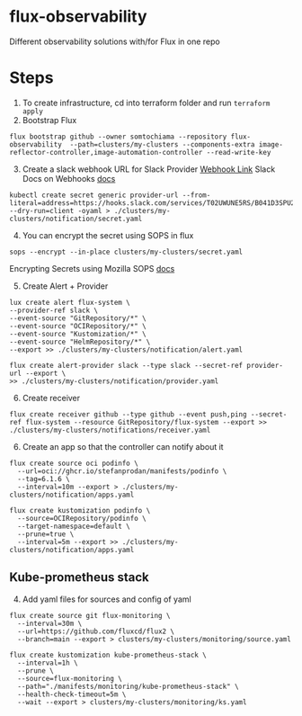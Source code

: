 # flux-observability
Different observability solutions with/for Flux in one repo

# Steps
1. To create infrastructure, cd into terraform folder and run `terraform apply`
2. Bootstrap Flux
```
flux bootstrap github --owner somtochiama --repository flux-observability  --path=clusters/my-clusters --components-extra image-reflector-controller,image-automation-controller --read-write-key
```
3. Create a slack webhook URL for Slack Provider
[Webhook Link](https://testflux.slack.com/services/B041D3SPU2W)
Slack Docs on Webhooks [docs](https://api.slack.com/messaging/webhooks)
```
kubectl create secret generic provider-url --from-literal=address=https://hooks.slack.com/services/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 --dry-run=client -oyaml > ./clusters/my-clusters/notification/secret.yaml
```

4. You can encrypt the secret using SOPS in flux
```
sops --encrypt --in-place clusters/my-clusters/secret.yaml
```
Encrypting Secrets using Mozilla SOPS [docs](https://fluxcd.io/flux/guides/mozilla-sops/#encrypting-secrets-using-various-cloud-providers)

5. Create Alert + Provider
```
lux create alert flux-system \
--provider-ref slack \
--event-source "GitRepository/*" \
--event-source "OCIRepository/*" \
--event-source "Kustomization/*" \
--event-source "HelmRepository/*" \
--export >> ./clusters/my-clusters/notification/alert.yaml

flux create alert-provider slack --type slack --secret-ref provider-url --export \
>> ./clusters/my-clusters/notification/provider.yaml
```
6. Create receiver
```
flux create receiver github --type github --event push,ping --secret-ref flux-system --resource GitRepository/flux-system --export >> ./clusters/my-clusters/notifications/receiver.yaml 
```

6. Create an app so that the controller can notify about it 
```
flux create source oci podinfo \
  --url=oci://ghcr.io/stefanprodan/manifests/podinfo \
  --tag=6.1.6 \
  --interval=10m --export > ./clusters/my-clusters/notification/apps.yaml

flux create kustomization podinfo \
  --source=OCIRepository/podinfo \
  --target-namespace=default \
  --prune=true \
  --interval=5m --export >> ./clusters/my-clusters/notification/apps.yaml
```


## Kube-prometheus stack
4. Add yaml files for sources and config of yaml
```
flux create source git flux-monitoring \         
  --interval=30m \
  --url=https://github.com/fluxcd/flux2 \
  --branch=main --export > clusters/my-clusters/monitoring/source.yaml

flux create kustomization kube-prometheus-stack \
  --interval=1h \
  --prune \
  --source=flux-monitoring \
  --path="./manifests/monitoring/kube-prometheus-stack" \
  --health-check-timeout=5m \
  --wait --export > clusters/my-clusters/monitoring/ks.yaml
```
